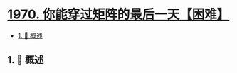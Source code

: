 # [1970. 你能穿过矩阵的最后一天【困难】](https://github.com/tnotesjs/TNotes.leetcode/tree/main/notes/1970.%20%E4%BD%A0%E8%83%BD%E7%A9%BF%E8%BF%87%E7%9F%A9%E9%98%B5%E7%9A%84%E6%9C%80%E5%90%8E%E4%B8%80%E5%A4%A9%E3%80%90%E5%9B%B0%E9%9A%BE%E3%80%91)

<!-- region:toc -->

- [1. 📝 概述](#1--概述)

<!-- endregion:toc -->

## 1. 📝 概述
